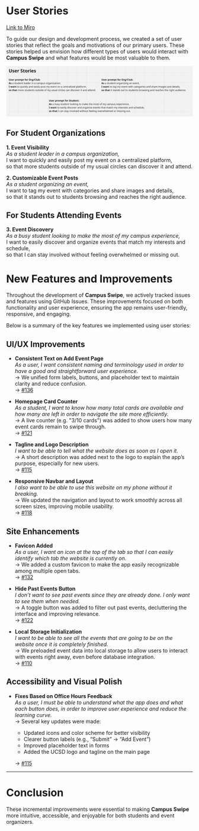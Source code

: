 # User Stories
[Link to Miro](https://miro.com/app/board/uXjVI-UbQ1E=/?share_link_id=636988946)

To guide our design and development process, we created a set of user stories that reflect the goals and motivations of our primary users. These stories helped us envision how different types of users would interact with **Campus Swipe** and what features would be most valuable to them.

![Screenshot of user stories on Miro](/specs/assets/userStories.png)

## For Student Organizations

**1. Event Visibility**  
*As a student leader in a campus organization,*  
I want to quickly and easily post my event on a centralized platform,  
so that more students outside of my usual circles can discover it and attend.

**2. Customizable Event Posts**  
*As a student organizing an event,*  
I want to tag my event with categories and share images and details,  
so that it stands out to students browsing and reaches the right audience.

## For Students Attending Events

**3. Event Discovery**  
*As a busy student looking to make the most of my campus experience,*  
I want to easily discover and organize events that match my interests and schedule,  
so that I can stay involved without feeling overwhelmed or missing out.

# New Features and Improvements

Throughout the development of **Campus Swipe**, we actively tracked issues and features using GitHub Issues. These improvements focused on both functionality and user experience, ensuring the app remains user-friendly, responsive, and engaging. 

Below is a summary of the key features we implemented using user stories:

## UI/UX Improvements

- **Consistent Text on Add Event Page**  
  *As a user, I want consistent naming and terminology used in order to have a good and straightforward user experience.*  
  → We unified form labels, buttons, and placeholder text to maintain clarity and reduce confusion.
  <br>
  → [#136](https://github.com/cse110-sp25-group11/card-game/issues/136)

- **Homepage Card Counter**  
  *As a student, I want to know how many total cards are available and how many are left in order to navigate the site more efficiently.*  
  → A live counter (e.g. "3/10 cards") was added to show users how many event cards remain to swipe through.
  <br>
  → [#121](https://github.com/cse110-sp25-group11/card-game/issues/121)

- **Tagline and Logo Description**  
  *I want to be able to tell what the website does as soon as I open it.*  
  → A short description was added next to the logo to explain the app’s purpose, especially for new users.  
  → [#115](https://github.com/cse110-sp25-group11/card-game/issues/115)

- **Responsive Navbar and Layout**  
  *I also want to be able to use this website on my phone without it breaking.*  
  → We updated the navigation and layout to work smoothly across all screen sizes, improving mobile usability.
  <br>
  → [#118](https://github.com/cse110-sp25-group11/card-game/issues/118)

## Site Enhancements

- **Favicon Added**  
  *As a user, I want an icon at the top of the tab so that I can easily identify which tab the website is currently on.*  
  → We added a custom favicon to make the app easily recognizable among multiple open tabs.
  <br>
  → [#132](https://github.com/cse110-sp25-group11/card-game/issues/132)

- **Hide Past Events Button**  
  *I don’t want to see past events since they are already done. I only want to see them when needed.*  
  → A toggle button was added to filter out past events, decluttering the interface and improving relevance.
  <br>
  → [#122](https://github.com/cse110-sp25-group11/card-game/issues/122)

- **Local Storage Initialization**  
  *I want to be able to see all the events that are going to be on the website once it is completely finished.*  
  → We preloaded event data into local storage to allow users to interact with events right away, even before database integration.
  <br>
  → [#110](https://github.com/cse110-sp25-group11/card-game/issues/110)

## Accessibility and Visual Polish

- **Fixes Based on Office Hours Feedback**  
  *As a user, I must be able to understand what the app does and what each button does, in order to improve user experience and reduce the learning curve.*  
  → Several key updates were made:
  - Updated icons and color scheme for better visibility
  - Clearer button labels (e.g., “Submit” → “Add Event”)
  - Improved placeholder text in forms
  - Added the UCSD logo and tagline on the main page


  → [#115](https://github.com/cse110-sp25-group11/card-game/issues/115)

---
# Conclusion
These incremental improvements were essential to making **Campus Swipe** more intuitive, accessible, and enjoyable for both students and event organizers.
